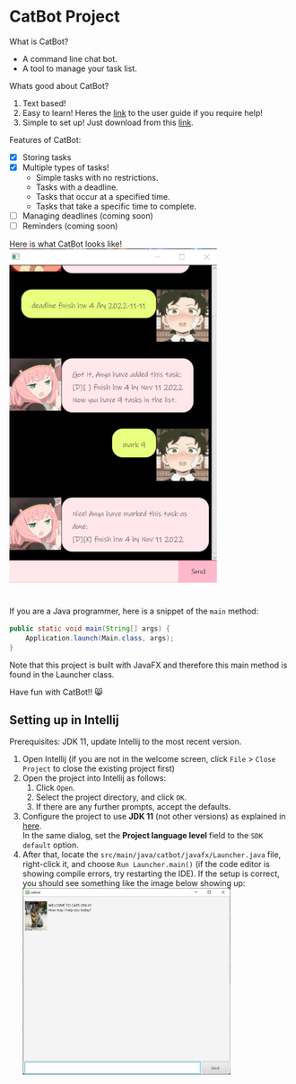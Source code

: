 # CatBot Project

What is CatBot?
- A command line chat bot.
- A tool to manage your task list.

Whats good about CatBot?
1. Text based!
2. Easy to learn! Heres the [link](https://tyw2811.github.io/ip/) to the user guide if you require help!
2. Simple to set up! Just download from this [link](https://github.com/tyw2811/ip/releases/tag/A-Release).

Features of CatBot:
- [x] Storing tasks
- [x] Multiple types of tasks!
  - Simple tasks with no restrictions.
  - Tasks with a deadline.
  - Tasks that occur at a specified time.
  - Tasks that take a specific time to complete.
- [ ] Managing deadlines (coming soon)
- [ ] Reminders (coming soon)

Here is what CatBot looks like!
<img src="docs/Ui.png" width="370">

#

If you are a Java programmer, here is a snippet of the `main` method:
```java
public static void main(String[] args) {
    Application.launch(Main.class, args);
}
```
Note that this project is built with JavaFX and therefore this main method is found in the Launcher class.

Have fun with CatBot!! :smile_cat:

## Setting up in Intellij

Prerequisites: JDK 11, update Intellij to the most recent version.

1. Open Intellij (if you are not in the welcome screen, click `File` > `Close Project` to close the existing project first)
1. Open the project into Intellij as follows:
   1. Click `Open`.
   1. Select the project directory, and click `OK`.
   1. If there are any further prompts, accept the defaults.
1. Configure the project to use **JDK 11** (not other versions) as explained in [here](https://www.jetbrains.com/help/idea/sdk.html#set-up-jdk).<br>
   In the same dialog, set the **Project language level** field to the `SDK default` option.
3. After that, locate the `src/main/java/catbot/javafx/Launcher.java` file, right-click it, and choose `Run Launcher.main()` (if the code editor is showing compile errors, try restarting the IDE). If the setup is correct, you should see something like the image below showing up:
   <img src="docs/start.png" width="370">
